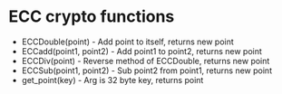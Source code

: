 # ECC crypto functions

* ECCDouble(point) - Add point to itself, returns new point
* ECCadd(point1, point2) - Add point1 to point2, returns new point
* ECCDiv(point) - Reverse method of ECCDouble, returns new point
* ECCSub(point1, point2) - Sub point2 from point1, returns new point
* get_point(key) - Arg is 32 byte key, returns point   